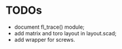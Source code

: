 # TODOs

- document fl_trace() module;
- add matrix and toro layout in layout.scad;
- add wrapper for screws.
